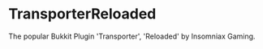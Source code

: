 TransporterReloaded
===================

The popular Bukkit Plugin 'Transporter', 'Reloaded' by Insomniax Gaming.
